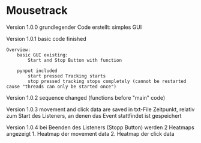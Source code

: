 # Mousetrack

Version 1.0.0
    grundlegender Code erstellt:
        simples GUI

Version 1.0.1
    basic code finished
    
    Overview:
        basic GUI existing:
            Start and Stop Button with function
        
        pynput included
            start pressed Tracking starts
            stop pressed tracking stops completely (cannot be restarted cause "threads can only be started once")

Version 1.0.2
    sequence changed (functions before "main" code)

Version 1.0.3
    movement and click data are saved in txt-File
    Zeitpunkt, relativ zum Start des Listeners, an denen das Event stattfindet ist gespeichert

Version 1.0.4
    bei Beenden des Listeners (Stopp Button) werden 2 Heatmaps angezeigt
        1. Heatmap der movement data
        2. Heatmap der click data

